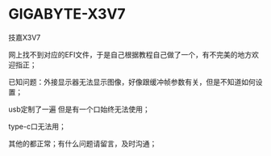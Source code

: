 # GIGABYTE-X3V7

技嘉X3V7

网上找不到对应的EFI文件，于是自己根据教程自己做了一个，有不完美的地方欢迎指正；



已知问题：外接显示器无法显示图像，好像跟缓冲帧参数有关，但是不知道如何设置；

usb定制了一遍 但是有一个口始终无法使用；

type-c口无法用；

其他的都正常；有什么问题请留言，及时沟通；
